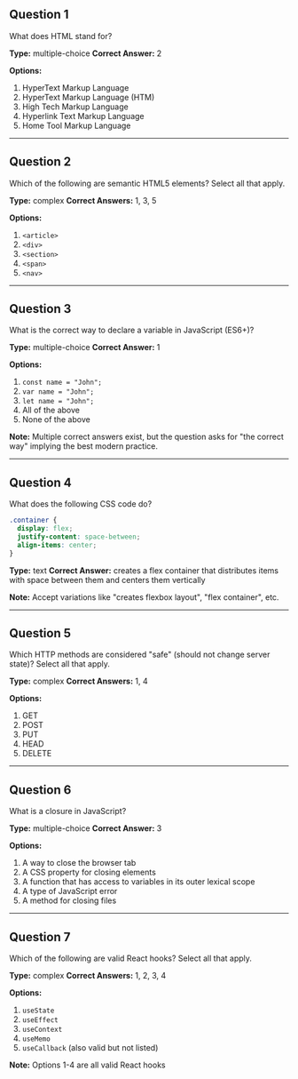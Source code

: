 ## Question 1

What does HTML stand for?

**Type:** multiple-choice
**Correct Answer:** 2

**Options:**
1. HyperText Markup Language
2. HyperText Markup Language (HTM)
3. High Tech Markup Language
4. Hyperlink Text Markup Language
5. Home Tool Markup Language

---

## Question 2

Which of the following are semantic HTML5 elements? Select all that apply.

**Type:** complex
**Correct Answers:** 1, 3, 5

**Options:**
1. `<article>`
2. `<div>`
3. `<section>`
4. `<span>`
5. `<nav>`

---

## Question 3

What is the correct way to declare a variable in JavaScript (ES6+)?

**Type:** multiple-choice
**Correct Answer:** 1

**Options:**
1. `const name = "John";`
2. `var name = "John";`
3. `let name = "John";` 
4. All of the above
5. None of the above

**Note:** Multiple correct answers exist, but the question asks for "the correct way" implying the best modern practice.

---

## Question 4

What does the following CSS code do?
```css
.container {
  display: flex;
  justify-content: space-between;
  align-items: center;
}
```

**Type:** text
**Correct Answer:** creates a flex container that distributes items with space between them and centers them vertically

**Note:** Accept variations like "creates flexbox layout", "flex container", etc.

---

## Question 5

Which HTTP methods are considered "safe" (should not change server state)? Select all that apply.

**Type:** complex
**Correct Answers:** 1, 4

**Options:**
1. GET
2. POST
3. PUT
4. HEAD
5. DELETE

---

## Question 6

What is a closure in JavaScript?

**Type:** multiple-choice
**Correct Answer:** 3

**Options:**
1. A way to close the browser tab
2. A CSS property for closing elements
3. A function that has access to variables in its outer lexical scope
4. A type of JavaScript error
5. A method for closing files

---

## Question 7

Which of the following are valid React hooks? Select all that apply.

**Type:** complex
**Correct Answers:** 1, 2, 3, 4

**Options:**
1. `useState`
2. `useEffect`
3. `useContext`
4. `useMemo`
5. `useCallback` (also valid but not listed)

**Note:** Options 1-4 are all valid React hooks

